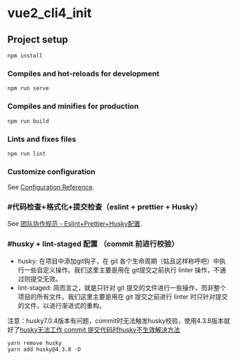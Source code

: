 <!--
 * @Author: zhangjie
 * @Date: 2021-12-28 17:05:11
 * @LastEditors: zhangjie
 * @LastEditTime: 2021-12-28 19:53:40
 * @FilePath: \vue2_cli4_init\README.md
-->
# vue2_cli4_init

## Project setup
```
npm install
```

### Compiles and hot-reloads for development
```
npm run serve
```

### Compiles and minifies for production
```
npm run build
```

### Lints and fixes files
```
npm run lint
```

### Customize configuration
See [Configuration Reference](https://cli.vuejs.org/config/).


### #代码检查+格式化+提交检查（eslint + prettier + Husky）

See [团队协作规范 - Eslint+Prettier+Husky配置](https://zhuanlan.zhihu.com/p/359972210).

### #husky + lint-staged 配置 （commit 前进行校验）

- husky: 在项目中添加git钩子，在 git 各个生命周期（姑且这样称呼吧）中执行一些自定义操作。我们这里主要是用在 git提交之前执行 linter 操作，不通过则提交无效。
- lint-staged: 简而言之，就是只针对 git 提交的文件进行一些操作，而非整个项目的所有文件。我们这里主要是用在 git 提交之前进行 linter 时只针对提交的文件，以进行渐进式的重构。

注意：husky7.0.4版本有问题，commit时无法触发husky校验，使用4.3.8版本就好了[husky无法工作 commit 提交代码时husky不生效解决方法](https://blog.csdn.net/qq_41614928/article/details/117254099)
```
yarn remove husky
yarn add husky@4.3.8 -D
```